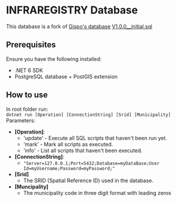 # INFRAREGISTRY Database
This database is a fork of [Gispo's database](https://github.com/GispoCoding/infraO-open) [V1.0.0__initial.sql](https://github.com/GispoCoding/infraO-open/commit/5c3dd1c3b6da401fe6f91e7cbcf064be7025ae0d)

## Prerequisites
Ensure you have the following installed:
- .NET 6 SDK
- PostgreSQL database + PostGIS extension

## How to use
In root folder run:  
`dotnet run [Operation] [ConnectionString] [Srid] [Municipality]`  
Parameters:  
* **[Operation]**:  
  - 'update' - Execute all SQL scripts that haven't been run yet.
  - 'mark' - Mark all scripts as executed.
  - 'info' - List all scripts that haven't been executed.
* **[ConnectionString]**:  
  * `"Server=127.0.0.1;Port=5432;Database=myDataBase;User Id=myUsername;Password=myPassword;"`  
* **[Srid]**
  * The SRID (Spatial Reference ID) used in the database.
* **[Muncipality]**
  * The municipality code in three digit format with leading zeros
